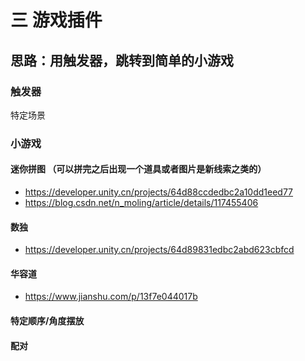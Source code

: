 # 三 游戏插件
## 思路：用触发器，跳转到简单的小游戏
### 触发器
特定场景 
### 小游戏
#### 迷你拼图 （可以拼完之后出现一个道具或者图片是新线索之类的）
- https://developer.unity.cn/projects/64d88ccdedbc2a10dd1eed77
- https://blog.csdn.net/n_moling/article/details/117455406
#### 数独
- https://developer.unity.cn/projects/64d89831edbc2abd623cbfcd
#### 华容道
- https://www.jianshu.com/p/13f7e044017b
#### 特定顺序/角度摆放

#### 配对

#### 
